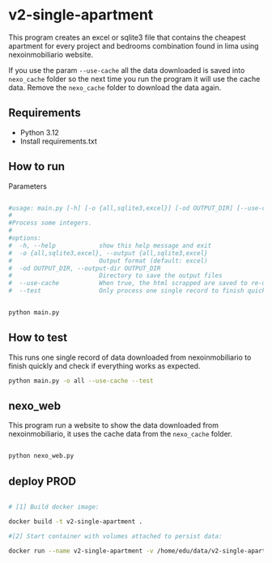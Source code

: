 # v2-single-apartment

This program creates an excel or sqlite3 file that contains the cheapest
apartment for every project and bedrooms combination found in lima using nexoinmobiliario website.

If you use the param `--use-cache` all the data downloaded is saved into ```nexo_cache``` folder so
the next time you run the program it will use the cache data. Remove the ```nexo_cache``` folder to download the data
again.

## Requirements

- Python 3.12
- Install requirements.txt

## How to run

Parameters

```bash

#usage: main.py [-h] [-o {all,sqlite3,excel}] [-od OUTPUT_DIR] [--use-cache] [--test]
#
#Process some integers.
#
#options:
#  -h, --help            show this help message and exit
#  -o {all,sqlite3,excel}, --output {all,sqlite3,excel}
#                        Output format (default: excel)
#  -od OUTPUT_DIR, --output-dir OUTPUT_DIR
#                        Directory to save the output files
#  --use-cache           When true, the html scrapped are saved to re-use next run.
#  --test                Only process one single record to finish quickly and check if everything works as expected


python main.py

```

## How to test

This runs one single record of data downloaded from nexoinmobiliario to finish quickly and check if everything works as
expected.

```bash
python main.py -o all --use-cache --test
```

## nexo_web

This program run a website to show the data downloaded from nexoinmobiliario, it uses the cache data from the
```nexo_cache``` folder.

```bash

python nexo_web.py

```

## deploy PROD

```bash

# [1] Build docker image:

docker build -t v2-single-apartment .

#[2] Start container with volumes attached to persist data:

docker run --name v2-single-apartment -v /home/edu/data/v2-single-apartment:/app/data v2-single-apartment -o all --output-dir /app/data

```
